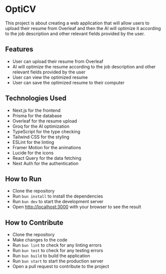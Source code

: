 # OptiCV

This project is about creating a web application that will allow users to upload their resume from Overleaf and then the AI will optimize it according to the job description and other relevant fields provided by the user.

## Features

- User can upload their resume from Overleaf
- AI will optimize the resume according to the job description and other relevant fields provided by the user
- User can view the optimized resume
- User can save the optimized resume to their computer

## Technologies Used

- Next.js for the frontend
- Prisma for the database
- Overleaf for the resume upload
- Groq for the AI optimization
- TypeScript for the type checking
- Tailwind CSS for the styling
- ESLint for the linting
- Framer Motion for the animations
- Lucide for the icons
- React Query for the data fetching
- Next Auth for the authentication

## How to Run

- Clone the repository
- Run `bun install` to install the dependencies
- Run `bun dev` to start the development server
- Open [http://localhost:3000](http://localhost:3000) with your browser to see the result

## How to Contribute

- Clone the repository
- Make changes to the code
- Run `bun lint` to check for any linting errors
- Run `bun test` to check for any testing errors
- Run `bun build` to build the application
- Run `bun start` to start the production server
- Open a pull request to contribute to the project

